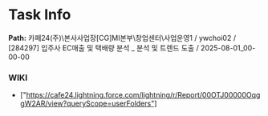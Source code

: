 # Task Info

**Path:** 카페24(주)\본사사업장\[CG]MI본부\창업센터\사업운영1 / ywchoi02 / [284297] 입주사 EC매출 및 택배량 분석 _ 분석 및 트렌드 도출 / 2025-08-01_00-00-00

### WIKI
- ["https://cafe24.lightning.force.com/lightning/r/Report/00OTJ00000OqggW2AR/view?queryScope=userFolders"]

